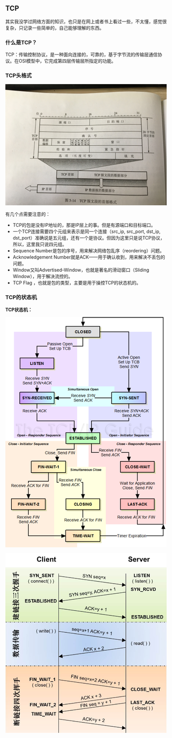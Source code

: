 ## TCP
其实我没学过网络方面的知识，也只是在网上或者书上看过一些，不太懂，感觉很复杂，只记录一些简单的，自己能够理解的东西。
### 什么是TCP？
TCP：传输控制协议，是一种面向连接的，可靠的，基于字节流的传输层通信协议。在OSI模型中，它完成第四层传输层所指定的功能。
### TCP头格式
![tcp-header](https://github.com/andyChenAn/node-learn/raw/master/http/image/tcp-header.jpg)

有几个点需要注意的：
- TCP的包是没有IP地址的，那是IP层上的事。但是有源端口和目标端口。
- 一个TCP连接需要四个元组来表示是同一个连接（src_ip, src_port, dst_ip, dst_port）准确说是五元组，还有一个是协议。但因为这里只是说TCP协议，所以，这里我只说四元组。
- Sequence Number是包的序号，用来解决网络包乱序（reordering）问题。
- Acknowledgement Number就是ACK——用于确认收到，用来解决不丢包的问题。
- Window又叫Advertised-Window，也就是著名的滑动窗口（Sliding Window），用于解决流控的。
- TCP Flag ，也就是包的类型，主要是用于操控TCP的状态机的。

### TCP的状态机
**TCP状态机：**

![TCP状态机](https://github.com/andyChenAn/node-learn/raw/master/http/image/status.png)

![TCP连接](https://github.com/andyChenAn/node-learn/raw/master/http/image/tcp_open_close.jpg)